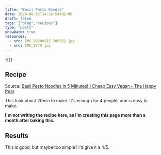 ```yaml
---
title: "Basil Pesto Noodle"
date: 2020-06-15T14:28:54+02:00
draft: false
tags: ["blog","recipes"]
type: "posts"
showDate: true
resources:
  - src: IMG_20200615_200552.jpg
  - src: IMG_2279.jpg
---
```


{{<gallery>}}

## Recipe

Source: [Basil Pesto Noodles in 5 Minutes! | Cheap Easy Vegan -  The Happy Pear](https://www.youtube.com/watch?v=5jJNo1CHdQE)

This took about 20min to make. It's enough for 4 people, and is easy to make.

**I'm not writing the recipe here, as I'm creating this page more than a month after baking this.**

## Results

This is good, but maybe too simple? I'd give it a 4/5.
